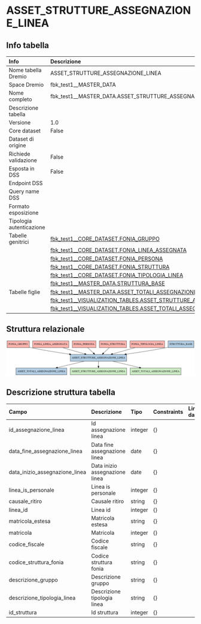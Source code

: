 # ASSET_STRUTTURE_ASSEGNAZIONE_LINEA

## Info tabella

| Info                     | Descrizione                                                                                                                                           |
|:-------------------------|:------------------------------------------------------------------------------------------------------------------------------------------------------|
| Nome tabella Dremio      | ASSET_STRUTTURE_ASSEGNAZIONE_LINEA                                                                                                                    |
| Space Dremio             | fbk_test1__MASTER_DATA                                                                                                                                |
| Nome completo            | fbk_test1__MASTER_DATA.ASSET_STRUTTURE_ASSEGNAZIONE_LINEA                                                                                             |
| Descrizione tabella      |                                                                                                                                                       |
| Versione                 | 1.0                                                                                                                                                   |
| Core dataset             | False                                                                                                                                                 |
| Dataset di origine       |                                                                                                                                                       |
| Richiede validazione     | False                                                                                                                                                 |
| Esposta in DSS           | False                                                                                                                                                 |
| Endpoint DSS             |                                                                                                                                                       |
| Query name DSS           |                                                                                                                                                       |
| Formato esposizione      |                                                                                                                                                       |
| Tipologia autenticazione |                                                                                                                                                       |
| Tabelle genitrici        | [fbk_test1__CORE_DATASET.FONIA_GRUPPO](/fbk_test1__CORE_DATASET/FONIA_GRUPPO/markdown.md)                                                             |
|                          | [fbk_test1__CORE_DATASET.FONIA_LINEA_ASSEGNATA](/fbk_test1__CORE_DATASET/FONIA_LINEA_ASSEGNATA/markdown.md)                                           |
|                          | [fbk_test1__CORE_DATASET.FONIA_PERSONA](/fbk_test1__CORE_DATASET/FONIA_PERSONA/markdown.md)                                                           |
|                          | [fbk_test1__CORE_DATASET.FONIA_STRUTTURA](/fbk_test1__CORE_DATASET/FONIA_STRUTTURA/markdown.md)                                                       |
|                          | [fbk_test1__CORE_DATASET.FONIA_TIPOLOGIA_LINEA](/fbk_test1__CORE_DATASET/FONIA_TIPOLOGIA_LINEA/markdown.md)                                           |
|                          | [fbk_test1__MASTER_DATA.STRUTTURA_BASE](/fbk_test1__MASTER_DATA/STRUTTURA_BASE/markdown.md)                                                           |
| Tabelle figlie           | [fbk_test1__MASTER_DATA.ASSET_TOTALI_ASSEGNAZIONE_LINEA](/fbk_test1__MASTER_DATA/ASSET_TOTALI_ASSEGNAZIONE_LINEA/markdown.md)                         |
|                          | [fbk_test1__VISUALIZATION_TABLES.ASSET_STRUTTURE_ASSEGNAZIONE_LINEA](/fbk_test1__VISUALIZATION_TABLES/ASSET_STRUTTURE_ASSEGNAZIONE_LINEA/markdown.md) |
|                          | [fbk_test1__VISUALIZATION_TABLES.ASSET_TOTALI_ASSEGNAZIONE_LINEA](/fbk_test1__VISUALIZATION_TABLES/ASSET_TOTALI_ASSEGNAZIONE_LINEA/markdown.md)       |

## Struttura relazionale

![ASSET_STRUTTURE_ASSEGNAZIONE_LINEA](./graph_png.png)

## Descrizione struttura tabella

| Campo                          | Descrizione                    | Tipo    | Constraints   | Linked data   | errors   |
|:-------------------------------|:-------------------------------|:--------|:--------------|:--------------|:---------|
| id_assegnazione_linea          | Id assegnazione linea          | integer | {}            |               | {}       |
| data_fine_assegnazione_linea   | Data fine assegnazione linea   | date    | {}            |               | {}       |
| data_inizio_assegnazione_linea | Data inizio assegnazione linea | date    | {}            |               | {}       |
| linea_is_personale             | Linea is personale             | integer | {}            |               | {}       |
| causale_ritiro                 | Causale ritiro                 | string  | {}            |               | {}       |
| linea_id                       | Linea id                       | integer | {}            |               | {}       |
| matricola_estesa               | Matricola estesa               | string  | {}            |               | {}       |
| matricola                      | Matricola                      | integer | {}            |               | {}       |
| codice_fiscale                 | Codice fiscale                 | string  | {}            |               | {}       |
| codice_struttura_fonia         | Codice struttura fonia         | string  | {}            |               | {}       |
| descrizione_gruppo             | Descrizione gruppo             | string  | {}            |               | {}       |
| descrizione_tipologia_linea    | Descrizione tipologia linea    | string  | {}            |               | {}       |
| id_struttura                   | Id struttura                   | integer | {}            |               | {}       |
